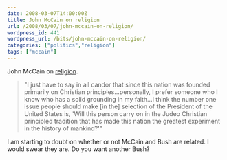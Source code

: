 ```yaml
---
date: 2008-03-07T14:00:00Z
title: John McCain on religion
url: /2008/03/07/john-mccain-on-religion/
wordpress_id: 441
wordpress_url: /bits/john-mccain-on-religion/
categories: ["politics","religion"]
tags: ["mccain"]
---
```

John McCain on [religion](http://www.beliefnet.com/story/220/story_22001_1.html "John McCain on religion.").

> "I just have to say in all candor that since this nation was founded primarily on Christian principles...personally, I prefer someone who I know who has a solid grounding in my faith...I think the number one issue people should make [in the] selection of the President of the United States is, 'Will this person carry on in the Judeo Christian principled tradition that has made this nation the greatest experiment in the history of mankind?'"

I am starting to doubt on whether or not McCain and Bush are related. I would swear they are. Do you want another Bush?
